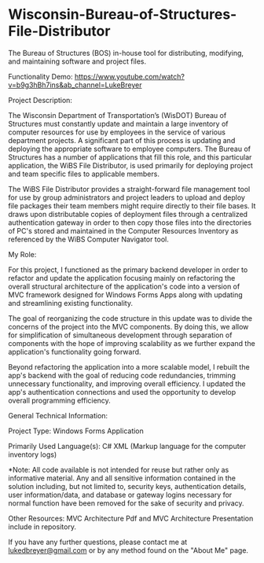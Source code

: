 # Wisconsin-Bureau-of-Structures-File-Distributor
The Bureau of Structures (BOS) in-house tool for distributing, modifying, and maintaining software and project files.

Functionality Demo: https://www.youtube.com/watch?v=b9g3hBh7ins&ab_channel=LukeBreyer

Project Description:

The Wisconsin Department of Transportation’s (WisDOT) Bureau of Structures must constantly update and maintain a large inventory of computer resources for use by employees in the service of various department projects. A significant part of this process is updating and deploying the appropriate software to employee computers. The Bureau of Structures has a number of applications that fill this role, and this particular application, the WiBS File Distributor, is used primarily for deploying project and team specific files to applicable members.

The WiBS File Distributor provides a straight-forward file management tool for use by group administrators and project leaders to upload and deploy file packages their team members might require directly to their file bases. It draws upon distributable copies of deployment files through a centralized authentication gateway in order to then copy those files into the directories of PC's stored and maintained in the Computer Resources Inventory as referenced by the WiBS Computer Navigator tool.

My Role:

For this project, I functioned as the primary backend developer in order to refactor and update the application focusing mainly on refactoring the overall structural architecture of the application's code into a version of MVC framework designed for Windows Forms Apps along with updating and streamlining existing functionality.

The goal of reorganizing the code structure in this update was to divide the concerns of the project into the MVC components. By doing this, we allow for simplification of simultaneous development through separation of components with the hope of improving scalability as we further expand the application's functionality going forward.

Beyond refactoring the application into a more scalable model, I rebuilt the app's backend with the goal of reducing code redundancies, trimming unnecessary functionality, and improving overall efficiency. I updated the app's authentication connections and used the opportunity to develop overall programming efficiency.

General Technical Information:

Project Type:
Windows Forms Application

Primarily Used Language(s):
C#
XML (Markup language for the computer inventory logs)

*Note: All code available is not intended for reuse but rather only as informative material. Any and all sensitive information contained in the solution including, but not limited to, security keys, authentication details, user information/data, and database or gateway logins necessary for normal function have been removed for the sake of security and privacy. 

Other Resources:
MVC Architecture Pdf and MVC Architecture Presentation include in repository.

If you have any further questions, please contact me at lukedbreyer@gmail.com or by any method found on the "About Me" page.
